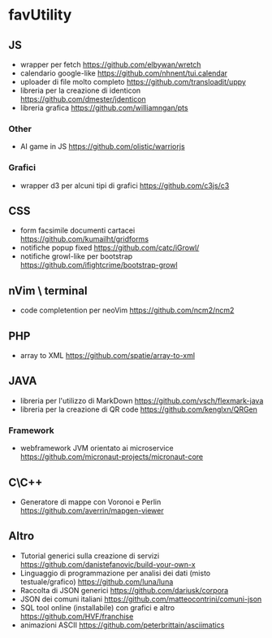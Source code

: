 # favUtility

## JS
 - wrapper per fetch https://github.com/elbywan/wretch
 - calendario google-like https://github.com/nhnent/tui.calendar
 - uploader di file molto completo https://github.com/transloadit/uppy
 - libreria per la creazione di identicon https://github.com/dmester/jdenticon
 - libreria grafica https://github.com/williamngan/pts
 
### Other
 - AI game in JS https://github.com/olistic/warriorjs
 
### Grafici
 - wrapper d3 per alcuni tipi di grafici https://github.com/c3js/c3
 
 
 ## CSS
 - form facsimile documenti cartacei https://github.com/kumailht/gridforms
 - notifiche popup fixed https://github.com/catc/iGrowl/
 - notifiche growl-like per bootstrap https://github.com/ifightcrime/bootstrap-growl
 
 
## nVim \ terminal
 - code completention per neoVim https://github.com/ncm2/ncm2
 
 
## PHP
 - array to XML https://github.com/spatie/array-to-xml
 
 
## JAVA
 - libreria per l'utilizzo di MarkDown https://github.com/vsch/flexmark-java
 - libreria per la creazione di QR code https://github.com/kenglxn/QRGen

### Framework
 - webframework JVM orientato ai microservice https://github.com/micronaut-projects/micronaut-core


## C\C++
 - Generatore di mappe con Voronoi e Perlin https://github.com/averrin/mapgen-viewer 


## Altro
 - Tutorial generici sulla creazione di servizi https://github.com/danistefanovic/build-your-own-x
 - Linguaggio di programmazione per analisi dei dati (misto testuale/grafico) https://github.com/luna/luna
 - Raccolta di JSON generici https://github.com/dariusk/corpora
 - JSON dei comuni italiani https://github.com/matteocontrini/comuni-json
 - SQL tool online (installabile) con grafici e altro https://github.com/HVF/franchise
 - animazioni ASCII https://github.com/peterbrittain/asciimatics
